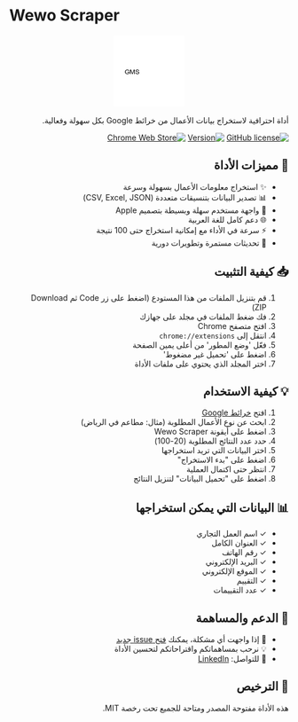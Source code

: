 # Wewo Scraper

<div dir="rtl">

<div align="center">
  <img src="icons/icon.png" alt="Wewo Scraper Logo" width="128" height="128">
</div>

أداة احترافية لاستخراج بيانات الأعمال من خرائط Google بكل سهولة وفعالية.

[![GitHub license](https://img.shields.io/github/license/turkk7/Wewo-Scraper)](https://github.com/turkk7/Wewo-Scraper/blob/main/LICENSE)
[![Version](https://img.shields.io/badge/version-1.0-blue.svg)](https://github.com/turkk7/Wewo-Scraper)
[![Chrome Web Store](https://img.shields.io/badge/Platform-Chrome-green.svg)](https://github.com/turkk7/Wewo-Scraper)

## 🚀 مميزات الأداة
- ✨ استخراج معلومات الأعمال بسهولة وسرعة
- 📊 تصدير البيانات بتنسيقات متعددة (CSV, Excel, JSON)
- 🎯 واجهة مستخدم سهلة وبسيطة بتصميم Apple
- 🌐 دعم كامل للغة العربية
- ⚡️ سرعة في الأداء مع إمكانية استخراج حتى 100 نتيجة
- 🔄 تحديثات مستمرة وتطويرات دورية

## 📥 كيفية التثبيت

1. قم بتنزيل الملفات من هذا المستودع (اضغط على زر Code ثم Download ZIP)
2. فك ضغط الملفات في مجلد على جهازك
3. افتح متصفح Chrome
4. انتقل إلى `chrome://extensions`
5. فعّل 'وضع المطور' من أعلى يمين الصفحة
6. اضغط على 'تحميل غير مضغوط'
7. اختر المجلد الذي يحتوي على ملفات الأداة

## 💡 كيفية الاستخدام

1. افتح [خرائط Google](https://www.google.com/maps)
2. ابحث عن نوع الأعمال المطلوبة (مثال: مطاعم في الرياض)
3. اضغط على أيقونة Wewo Scraper
4. حدد عدد النتائج المطلوبة (20-100)
5. اختر البيانات التي تريد استخراجها
6. اضغط على "بدء الاستخراج"
7. انتظر حتى اكتمال العملية
8. اضغط على "تحميل البيانات" لتنزيل النتائج

## 📊 البيانات التي يمكن استخراجها
- ✓ اسم العمل التجاري
- ✓ العنوان الكامل
- ✓ رقم الهاتف
- ✓ البريد الإلكتروني
- ✓ الموقع الإلكتروني
- ✓ التقييم
- ✓ عدد التقييمات

## 🤝 الدعم والمساهمة

- 🐛 إذا واجهت أي مشكلة، يمكنك [فتح issue جديد](https://github.com/turkk7/Wewo-Scraper/issues)
- 💡 نرحب بمساهماتكم واقتراحاتكم لتحسين الأداة
- 📧 للتواصل: [LinkedIn]([https://www.linkedin.com/in/your-profile](https://www.linkedin.com/in/turki-aljohni-a61809348/))

## 📄 الترخيص

هذه الأداة مفتوحة المصدر ومتاحة للجميع تحت رخصة MIT.


</div> 

